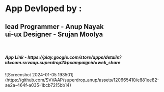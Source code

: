 <h1>
App Devloped by : <br></h1>
<h2>
lead Programmer - Anup Nayak <br>
ui-ux Designer - Srujan Moolya </h2><br>
<h5>App Link - https://play.google.com/store/apps/details?id=com.svvaap.superdrop2&pcampaignid=web_share</h5>
![Screenshot 2024-01-05 193501](https://github.com/SVVAAP/superdrop_anup/assets/120665410/e881ee82-ae2a-464f-a035-1bcb7215bb14)
